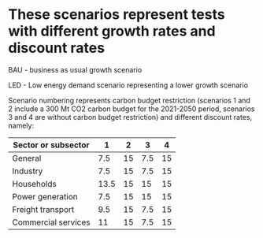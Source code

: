 # These scenarios represent tests with different growth rates and discount rates

BAU - business as usual growth scenario

LED - Low energy demand scenario representing a lower growth scenario


Scenario numbering represents carbon budget restriction (scenarios 1 and 2 include a 300 Mt CO2 carbon budget for the 2021-2050 period, scenarios 3 and 4 are without carbon budget restriction) and different discount rates, namely:

<table>
  <thead>
    <tr>
      <th>Sector or subsector</th>
      <th>1</th>
      <th>2</th>
      <th>3</th>
      <th>4</th>
    </tr>
  </thead>
  <tbody>
    <tr>
      <td>General</td>
      <td>7.5</td>
      <td>15</td>
      <td>7.5</td>
      <td>15</td>
    </tr>
    <tr>
      <td>Industry</td>
      <td>7.5</td>
      <td>15</td>
      <td>7.5</td>
      <td>15</td>
    </tr>
    <tr>
      <td>Households</td>
      <td>13.5</td>
      <td>15</td>
      <td>15</td>
      <td>15</td>
    </tr>
    <tr>
      <td>Power generation</td>
      <td>7.5</td>
      <td>15</td>
      <td>15</td>
      <td>15</td>
    </tr>
    <tr>
      <td>Freight transport</td>
      <td>9.5</td>
      <td>15</td>
      <td>7.5</td>
      <td>15</td>
    </tr>
    <tr>
      <td>Commercial services</td>
      <td>11</td>
      <td>15</td>
      <td>7.5</td>
      <td>15</td>
    </tr>
  </tbody>
</table>

